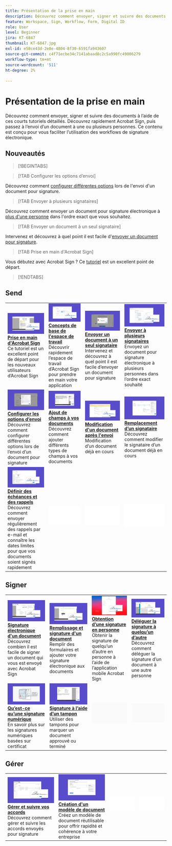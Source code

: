 ```yaml
---
title: Présentation de la prise en main
description: Découvrez comment envoyer, signer et suivre des documents à l’aide de ces courts tutoriels détaillés.
feature: Workspace, Sign, Workflow, Form, Digital ID
role: User
level: Beginner
jira: KT-6847
thumbnail: KT-6847.jpg
exl-id: e58ce43d-2e8e-4804-8f30-6591fa943607
source-git-commit: c4f71ecbe34c7141abaad8c2c5a990fc49006279
workflow-type: tm+mt
source-wordcount: '511'
ht-degree: 2%

---
```


# Présentation de la prise en main

Découvrez comment envoyer, signer et suivre des documents à l’aide de ces courts tutoriels détaillés. Découvrez rapidement Acrobat Sign, puis passez à l’envoi d’un document à une ou plusieurs personnes. Ce contenu est conçu pour vous faciliter l’utilisation des workflows de signature électronique.

## Nouveautés

>[!BEGINTABS]

>[!TAB Configurer les options d’envoi]

Découvrez comment [configurer différentes options](sending-options.md) lors de l&#39;envoi d&#39;un document pour signature.

>[!TAB Envoyer à plusieurs signataires]

Découvrez comment envoyer un document pour signature électronique à [plus d&#39;une personne](send-to-multiple-recipients.md) dans l&#39;ordre exact que vous souhaitez.

>[!TAB Envoyer un document à un seul signataire]

Intervenez et découvrez à quel point il est facile d&#39;[envoyer un document pour signature](send-to-single-recipient.md).

>[!TAB Prise en main d&#39;Acrobat Sign]

Vous débutez avec Acrobat Sign ? Ce [tutoriel](new-sender.md) est un excellent point de départ.

>[!ENDTABS]

## Send

<table style="table-layout:fixed">
<tr>
  <td>
    <a href="new-sender.md">
      <img alt="Prise en main d’Acrobat Sign" src="../assets/gettingstartednew.png" />
    </a>
    <div>
    <a href="new-sender.md"><strong>Prise en main d'Acrobat Sign</strong></a>
    </div>
    Ce tutoriel est un excellent point de départ pour les nouveaux utilisateurs d’Acrobat Sign
    <br>
  </td>
 <td>
    <a href="quick-tour.md">
      <img alt="Espace de travail – Principes de base" src="../assets/workspace.png" />
    </a>
    <div>
    <a href="quick-tour.md"><strong>Concepts de base de l'espace de travail</strong></a>
    </div>
    Découvrir rapidement l’espace de travail d’Acrobat Sign pour prendre en main votre application
    <br>
  </td>
  <td>
    <a href="send-to-single-recipient.md">
      <img alt="Envoi d’un document à un seul signataire" src="../assets/send-single-recipient.png" />
    </a>
    <div>
    <a href="send-to-single-recipient.md"><strong>Envoyer un document à un seul signataire</strong></a>
    </div>
    Intervenez et découvrez à quel point il est facile d’envoyer un document pour signature
    <br>
  </td>
  <td>
    <a href="send-to-multiple-recipients.md">
      <img alt="Envoyer à plusieurs signataires" src="../assets/send-to-multiple-recipient.png" />
    </a>
    <div>
    <a href="send-to-multiple-recipients.md"><strong>Envoyer à plusieurs signataires</strong></a>
    </div>
    Envoyez un document pour signature électronique à plusieurs personnes dans l’ordre exact souhaité
    <br>
  </td>
</tr>
<tr>
  <td>
    <a href="sending-options.md">
      <img alt="Configuration des options d’envoi" src="../assets/configure.png" />
    </a>
    <div>
    <a href="sending-options.md"><strong>Configurer les options d’envoi</strong></a>
    </div>
    Découvrez comment configurer différentes options lors de l’envoi d’un document pour signature
    <br>
  </td>
  <td>
    <a href="adding-fields.md">
      <img alt="Ajout de champs à vos documents" src="../assets/adding-fields.png" />
    </a>
    <div>
    <a href="adding-fields.md"><strong>Ajout de champs à vos documents</strong></a>
    </div>
    Découvrez comment ajouter différents types de champs à vos documents
    <br>
  </td>
  <td>
    <a href="modify-in-flight.md">
      <img alt="Modification d’un document après l’envoi" src="../assets/modify.png" />
    </a>
    <div>
    <a href="modify-in-flight.md"><strong>Modification d'un document après l'envoi</strong></a>
    </div>
    Modification d’un document déjà en cours
    <br>
  </td>
  <td>
    <a href="replace-signer.md">
      <img alt="Remplacer un signataire" src="../assets/replace.png" />
    </a>
    <div>
    <a href="replace-signer.md"><strong>Remplacement d’un signataire</strong></a>
    </div>
    Découvrez comment modifier le signataire d’un document déjà en cours
     <br>
  </td>
</tr>
<tr>
  <td>
      <a href="set-deadlines-reminders.md">
        <img alt="Définition d’échéances et de rappels" src="../assets/deadlines-reminders.png" />
      </a>
      <div>
      <a href="set-deadlines-reminders.md"><strong>Définir des échéances et des rappels</strong></a>
      </div>
      Découvrez comment envoyer régulièrement des rappels par e-mail et connaître les dates limites pour que vos documents soient signés rapidement
      <br>
    </td> 
  <td>
      <img alt="Espaceur" src="../assets/Whitespacer.png" />
      <div>
      <br>
    </td>
    <td>
      <img alt="Espaceur" src="../assets/Whitespacer.png" />
      <div>
      <br>
    </td>
    <td>
      <img alt="Espaceur" src="../assets/Whitespacer.png" />
      <div>
      <br>
    </td>
</tr>
</table>

## Signer

<table style="table-layout:fixed">
<tr>
  <td>
    <a href="electronically-sign-a-document.md">
      <img alt="Signature électronique d’un document" src="../assets/sign-electronically.png" />
    </a>
    <div>
    <a href="electronically-sign-a-document.md"><strong>Signature électronique d'un document</strong></a>
    </div>
    Découvrez combien il est facile de signer un document qui vous est envoyé avec Acrobat Sign
    <br>
  </td>
  <td>
    <a href="fill-and-sign.md">
      <img alt="Remplissage et signature d’un document" src="../assets/fill-and-sign.png" />
    </a>
    <div>
    <a href="fill-and-sign.md"><strong>Remplissage et signature d'un document</strong></a>
    </div>
    Remplir des formulaires et ajouter votre signature électronique aux documents
    <br>
  </td>
  <td>
    <a href="sign-in-person.md">
      <img alt="Obtenir une signature en personne" src="../assets/inperson.png" />
    </a>
    <div>
    <a href="sign-in-person.md"><strong>Obtention d’une signature en personne</strong></a>
    </div>
    Obtenir la signature de quelqu’un d’autre en personne à l’aide de l’application mobile Acrobat Sign
    <br>
  </td>
  <td>
    <a href="delegate-signing.md">
      <img alt="Déléguer la signature à quelqu’un d’autre" src="../assets/delegate-signing.png" />
    </a>
    <div>
    <a href="delegate-signing.md"><strong>Déléguer la signature à quelqu’un d’autre</strong></a>
    </div>
    Découvrez comment déléguer la signature d’un document à une autre personne
    <br>
  </td>
</tr>
<tr>
  <td>
    <a href="sign-with-a-digital-signature.md">
      <img alt="Qu’est-ce qu’une signature numérique" src="../assets/digital-signature.png" />
    </a>
    <div>
    <a href="sign-with-a-digital-signature.md"><strong>Qu’est-ce qu’une signature numérique</strong></a>
    </div>
    En savoir plus sur les signatures numériques basées sur certificat
    <br>
  </td>
  <td>
    <a href="sign-with-a-stamp.md">
      <img alt="Signature à l’aide d’un tampon" src="../assets/sign-stamp.png" />
    </a>
    <div>
    <a href="sign-with-a-stamp.md"><strong>Signature à l’aide d’un tampon</strong></a>
    </div>
    Utiliser des tampons pour marquer un document approuvé ou terminé
     <br>
  </td> 
 <td>
    <img alt="Espaceur" src="../assets/Grayspacer.png" />
    <div>
    <br>
  </td>
  <td>
    <img alt="Espaceur" src="../assets/Grayspacer.png" />
    <div>
    <br>
  </td>
</tr>  
</table>

## Gérer

<table style="table-layout:fixed">
<tr>
  <td>
    <a href="manage-and-track.md">
      <img alt="Gestion et suivi de vos accords" src="../assets/manage-track.png" />
    </a>
    <div>
    <a href="manage-and-track.md"><strong>Gérer et suivre vos accords</strong></a>
    </div>
    Découvrez comment gérer et suivre les accords envoyés pour signature
    <br>
  </td>
  <td>
    <a href="../sign-advanced-users/create-a-template.md">
      <img alt="Création d’un modèle de document" src="../assets/create-template.png" />
    </a>
    <div>
    <a href="../sign-advanced-users/create-a-template.md"><strong>Création d'un modèle de document</strong></a>
    </div>
    Créez un modèle de document réutilisable pour offrir rapidité et cohérence à votre entreprise
    <br>
  </td>
  <td>
    <img alt="Espaceur" src="../assets/Whitespacer.png" />
    <div>
    <br>
  </td>
  <td>
    <img alt="Espaceur" src="../assets/Whitespacer.png" />
    <div>
    <br>
  </td>
</tr>
</table>
